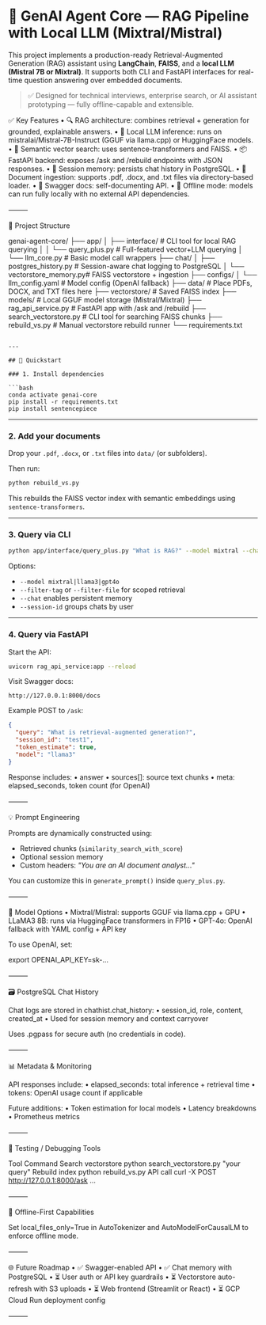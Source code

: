 # 🧠 GenAI Agent Core — RAG Pipeline with Local LLM (Mixtral/Mistral)

This project implements a production-ready Retrieval-Augmented Generation (RAG) assistant using **LangChain**, **FAISS**, and a **local LLM (Mistral 7B or Mixtral)**. It supports both CLI and FastAPI interfaces for real-time question answering over embedded documents.

> ✅ Designed for technical interviews, enterprise search, or AI assistant prototyping — fully offline-capable and extensible.


✅ Key Features
	•	🔍 RAG architecture: combines retrieval + generation for grounded, explainable answers.
	•	🤖 Local LLM inference: runs on mistralai/Mistral-7B-Instruct (GGUF via llama.cpp) or HuggingFace models.
	•	🧠 Semantic vector search: uses sentence-transformers and FAISS.
	•	📦 FastAPI backend: exposes /ask and /rebuild endpoints with JSON responses.
	•	🧰 Session memory: persists chat history in PostgreSQL.
	•	📁 Document ingestion: supports .pdf, .docx, and .txt files via directory-based loader.
	•	🧪 Swagger docs: self-documenting API.
	•	🔐 Offline mode: models can run fully locally with no external API dependencies.

⸻

📁 Project Structure

genai-agent-core/
├── app/
│   ├── interface/           # CLI tool for local RAG querying
│   │   └── query_plus.py    # Full-featured vector+LLM querying
│   └── llm_core.py          # Basic model call wrappers
├── chat/
│   ├── postgres_history.py  # Session-aware chat logging to PostgreSQL
│   └── vectorstore_memory.py# FAISS vectorstore + ingestion
├── configs/
│   └── llm_config.yaml      # Model config (OpenAI fallback)
├── data/                    # Place PDFs, DOCX, and TXT files here
├── vectorstore/             # Saved FAISS index
├── models/                  # Local GGUF model storage (Mistral/Mixtral)
├── rag_api_service.py       # FastAPI app with /ask and /rebuild
├── search_vectorstore.py    # CLI tool for searching FAISS chunks
├── rebuild_vs.py            # Manual vectorstore rebuild runner
└── requirements.txt
```

---

## 🚀 Quickstart

### 1. Install dependencies

```bash
conda activate genai-core
pip install -r requirements.txt
pip install sentencepiece
```

---

### 2. Add your documents

Drop your `.pdf`, `.docx`, or `.txt` files into `data/` (or subfolders).

Then run:

```bash
python rebuild_vs.py
```

This rebuilds the FAISS vector index with semantic embeddings using `sentence-transformers`.

---

### 3. Query via CLI

```bash
python app/interface/query_plus.py "What is RAG?" --model mixtral --chat --session-id demo1
```

Options:

* `--model mixtral|llama3|gpt4o`
* `--filter-tag` or `--filter-file` for scoped retrieval
* `--chat` enables persistent memory
* `--session-id` groups chats by user

---

### 4. Query via FastAPI

Start the API:

```bash
uvicorn rag_api_service:app --reload
```

Visit Swagger docs:

```
http://127.0.0.1:8000/docs
```

Example POST to `/ask`:

```json
{
  "query": "What is retrieval-augmented generation?",
  "session_id": "test1",
  "token_estimate": true,
  "model": "llama3"
}
```

Response includes:
	•	answer
	•	sources[]: source text chunks
	•	meta: elapsed_seconds, token count (for OpenAI)

⸻

💡 Prompt Engineering

Prompts are dynamically constructed using:

* Retrieved chunks (`similarity_search_with_score`)
* Optional session memory
* Custom headers: *"You are an AI document analyst..."*

You can customize this in `generate_prompt()` inside `query_plus.py`.

⸻

🧠 Model Options
	•	Mixtral/Mistral: supports GGUF via llama.cpp + GPU
	•	LLaMA3 8B: runs via HuggingFace transformers in FP16
	•	GPT-4o: OpenAI fallback with YAML config + API key

To use OpenAI, set:

export OPENAI_API_KEY=sk-...


⸻

🗃️ PostgreSQL Chat History

Chat logs are stored in chathist.chat_history:
	•	session_id, role, content, created_at
	•	Used for session memory and context carryover

Uses .pgpass for secure auth (no credentials in code).

⸻

📊 Metadata & Monitoring

API responses include:
	•	elapsed_seconds: total inference + retrieval time
	•	tokens: OpenAI usage count if applicable

Future additions:
	•	Token estimation for local models
	•	Latency breakdowns
	•	Prometheus metrics

⸻

🧪 Testing / Debugging Tools

Tool	Command
Search vectorstore	python search_vectorstore.py "your query"
Rebuild index	python rebuild_vs.py
API call	curl -X POST http://127.0.0.1:8000/ask ...


⸻

🔐 Offline-First Capabilities

Set local_files_only=True in AutoTokenizer and AutoModelForCausalLM to enforce offline mode.

⸻

🌐 Future Roadmap
	•	✅ Swagger-enabled API
	•	✅ Chat memory with PostgreSQL
	•	⏳ User auth or API key guardrails
	•	⏳ Vectorstore auto-refresh with S3 uploads
	•	⏳ Web frontend (Streamlit or React)
	•	⏳ GCP Cloud Run deployment config

⸻